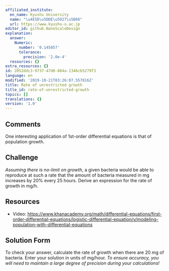```yaml
---
affiliated_institute:
  en_name: Kyushu University
  name: "\u4E5D\u5DDE\u5927\u5B66"
  url: https://www.kyushu-u.ac.jp
editor_id: github.NanoScaleDesign
explanation:
  answer:
    Numeric:
      number: '0.145857'
      tolerance:
        precision: '2.0e-4'
  resources: {}
extra_resources: {}
id: 2052ddc3-9737-47d0-884a-1346cb5279f3
language: en
modified: '2019-10-21T03:26:07.557816Z'
title: Rate of unrestricted growth
title_id: rate-of-unrestricted-growth
topics: []
translations: {}
version: '1.0'
---
```


## Comments
One interesting application of 1st-order differential equations is that of population growth.


## Challenge
*Assuming there is no-limit on growth*, a given bacteria would be able to reproduce at such a rate that the amount of bacteria measured in mg increases by 20% every 25 hours. Derive an expression for the rate of growth in mg/h.


## Resources
- Video: https://www.khanacademy.org/math/differential-equations/first-order-differential-equations/logistic-differential-equation/v/modeling-population-with-differential-equations



## Solution Form
To check your answer, calculate the rate of growth when there are 20 mg of bacteria. Enter your solution in units of mg/hour.
*To ensure accuracy, you will need to maintain a large degree of precision during your calculations!*
